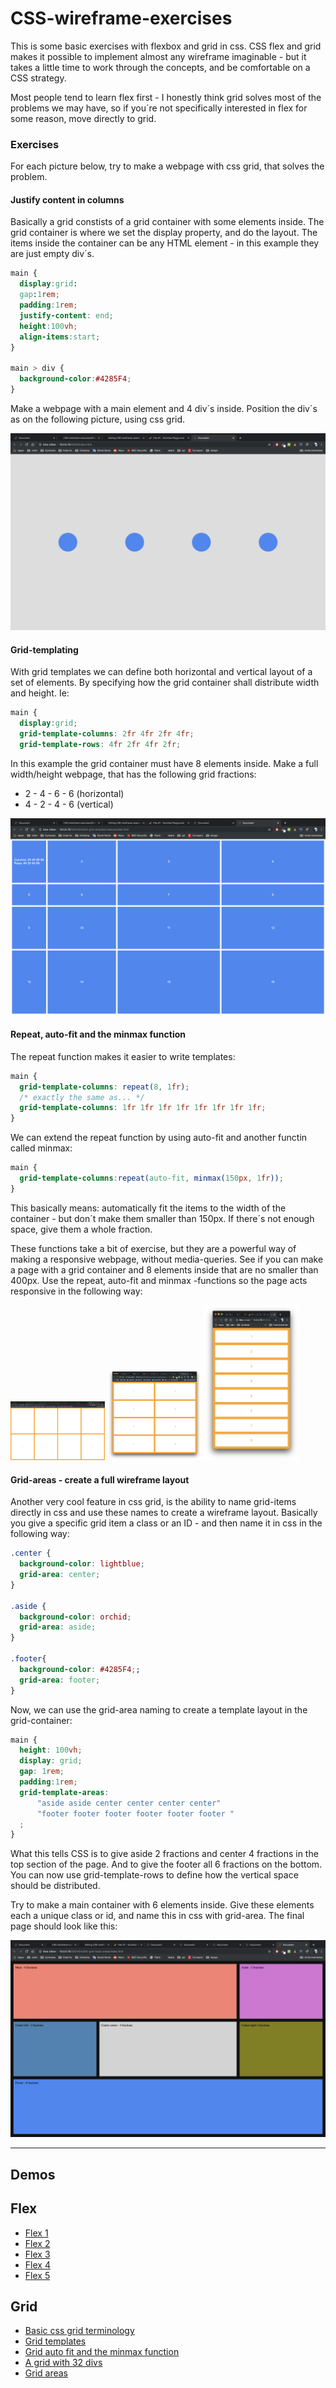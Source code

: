 # CSS-wireframe-exercises
This is some basic exercises with flexbox and grid in css. CSS flex and grid makes it possible to implement almost any wireframe imaginable - but it takes a little time to work through the concepts, and be comfortable on a CSS strategy. 

Most people tend to learn flex first - I honestly think grid solves most of the problems we may have, so if you´re not specifically interested in flex for some reason, move directly to grid. 

### Exercises
For each picture below, try to make a webpage with css grid, that solves the problem.

#### Justify content in columns
Basically a grid constists of a grid container with some elements inside. The grid container is where we set the display property, and do the layout. The items inside the container can be any HTML element - in this example they are just empty div´s.

````CSS
main {
  display:grid:
  gap:1rem;
  padding:1rem;
  justify-content: end;
  height:100vh;
  align-items:start;
}

main > div {
  background-color:#4285F4;
}
````
Make a webpage with a main element and 4 div´s inside. Position the div´s as on the following picture, using css grid.

<img src="https://github.com/simmoe/CSS-wireframe-exercises/blob/master/Grid/099-grid-exercises/basic.png?raw=true" alt="exercises">

#### Grid-templating
With grid templates we can define both horizontal and vertical layout of a set of elements. By specifying how the grid container shall distribute width and height. Ie:

````CSS
main {
  display:grid;
  grid-template-columns: 2fr 4fr 2fr 4fr;
  grid-template-rows: 4fr 2fr 4fr 2fr;
````
In this example the grid container must have 8 elements inside. Make a full width/height webpage, that has the following grid fractions: 
-  2 - 4 - 6 - 6 (horizontal)
-  4 - 2 - 4 - 6 (vertical)

<img src="https://github.com/simmoe/CSS-wireframe-exercises/blob/master/Grid/099-grid-exercises/templates.png?raw=true" alt="exercises">

#### Repeat, auto-fit and the minmax function
The repeat function makes it easier to write templates:

````CSS
main {
  grid-template-columns: repeat(8, 1fr);
  /* exactly the same as... */
  grid-template-columns: 1fr 1fr 1fr 1fr 1fr 1fr 1fr 1fr;
}
````
We can extend the repeat function by using auto-fit and another functin called minmax:
````CSS
main {
  grid-template-columns:repeat(auto-fit, minmax(150px, 1fr)); 
}
````
This basically means: automatically fit the items to the width of the container - but don´t make them smaller than 150px. If there´s not enough space, give them a whole fraction. 

These functions take a bit of exercise, but they are a powerful way of making a responsive webpage, without media-queries. See if you can make a page with a grid container and 8 elements inside that are no smaller than 400px. Use the repeat, auto-fit and minmax -functions so the page acts responsive in the following way:  

<img src="https://github.com/simmoe/CSS-wireframe-exercises/blob/master/Grid/099-grid-exercises/auto-fit.png?raw=true" alt="exercises" style="width:30%;">
<img src="https://github.com/simmoe/CSS-wireframe-exercises/blob/master/Grid/099-grid-exercises/auto-fit-01.png?raw=true" alt="exercises" style="width:30%;">
<img src="https://github.com/simmoe/CSS-wireframe-exercises/blob/master/Grid/099-grid-exercises/auto-fit-02.png?raw=true" alt="exercises" style="width:30%;">

#### Grid-areas - create a full wireframe layout
Another very cool feature in css grid, is the ability to name grid-items directly in css and use these names to create a wireframe layout. Basically you give a specific grid item a class or an ID - and then name it in css in the following way:

````CSS
.center {
  background-color: lightblue;
  grid-area: center;
}

.aside {
  background-color: orchid;
  grid-area: aside;
}

.footer{
  background-color: #4285F4;;
  grid-area: footer;
}
````
Now, we can use the grid-area naming to create a template layout in the grid-container:

````CSS
main {
  height: 100vh;
  display: grid;
  gap: 1rem;
  padding:1rem;
  grid-template-areas:
      "aside aside center center center center"
      "footer footer footer footer footer footer "
  ;
}
````
What this tells CSS is to give aside 2 fractions and center 4 fractions in the top section of the page. And to give the footer all 6 fractions on the bottom. You can now use grid-template-rows to define how the vertical space should be distributed. 

Try to make a main container with 6 elements inside. Give these elements each a unique class or id, and name this in css with grid-area. The final page should look like this:

<img src="https://github.com/simmoe/CSS-wireframe-exercises/blob/master/Grid/099-grid-exercises/areas.png?raw=true" alt="exercises">

-----

## Demos
## Flex
-  <a href="https://simmoe.github.io/CSS-wireframe-exercises/Flex/flex1/">Flex 1</a>
-  <a href="https://simmoe.github.io/CSS-wireframe-exercises/Flex/flex2/">Flex 2</a>
-  <a href="https://simmoe.github.io/CSS-wireframe-exercises/Flex/flex3/">Flex 3</a>
-  <a href="https://simmoe.github.io/CSS-wireframe-exercises/Flex/flex4/">Flex 4</a>
-  <a href="https://simmoe.github.io/CSS-wireframe-exercises/Flex/flex5/">Flex 5</a>

## Grid

-  <a href="https://simmoe.github.io/CSS-wireframe-exercises/Grid/01-grid-basic/">Basic css grid terminology</a>
-  <a href="https://simmoe.github.io/CSS-wireframe-exercises/Grid/02-grid-template-basics/">Grid templates</a>
-  <a href="https://simmoe.github.io/CSS-wireframe-exercises/Grid/03-grid-auto-fit-basic/">Grid auto fit and the minmax function</a>
-  <a href="https://simmoe.github.io/CSS-wireframe-exercises/Grid/04-grid-basic-32/">A grid with 32 divs</a>
-  <a href="https://simmoe.github.io/CSS-wireframe-exercises/Grid/05-grid-basic-areas/">Grid areas</a>




